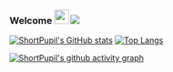 ### Welcome <img src="https://media.giphy.com/media/hvRJCLFzcasrR4ia7z/giphy.gif" width="25px"> ![](https://visitor-badge.glitch.me/badge?page_id=ShortPupil)

<!--
**ShortPupil/ShortPupil** is a ✨ _special_ ✨ repository because its `README.md` (this file) appears on your GitHub profile.

Here are some ideas to get you started:

- 🔭 I’m currently working on ...
- 🌱 I’m currently learning ...
- 👯 I’m looking to collaborate on ...
- 🤔 I’m looking for help with ...
- 💬 Ask me about ...
- 📫 How to reach me: ...
- 😄 Pronouns: ...
- ⚡ Fun fact: ...
-->
[![ShortPupil's GitHub stats](https://github-readme-stats.vercel.app/api?username=ShortPupil&hide=contribs,prs&show_icons=true&theme=graywhite&include_all_commits=true)](https://github.com/anuraghazra/github-readme-stats)
[![Top Langs](https://github-readme-stats.vercel.app/api/top-langs/?username=ShortPupil&layout=compact&theme=graywhite)](https://github.com/anuraghazra/github-readme-stats)

[![ShortPupil's github activity graph](https://activity-graph.herokuapp.com/graph?username=ShortPupil&theme=github)](https://github.com/ashutosh00710/github-readme-activity-graph)
